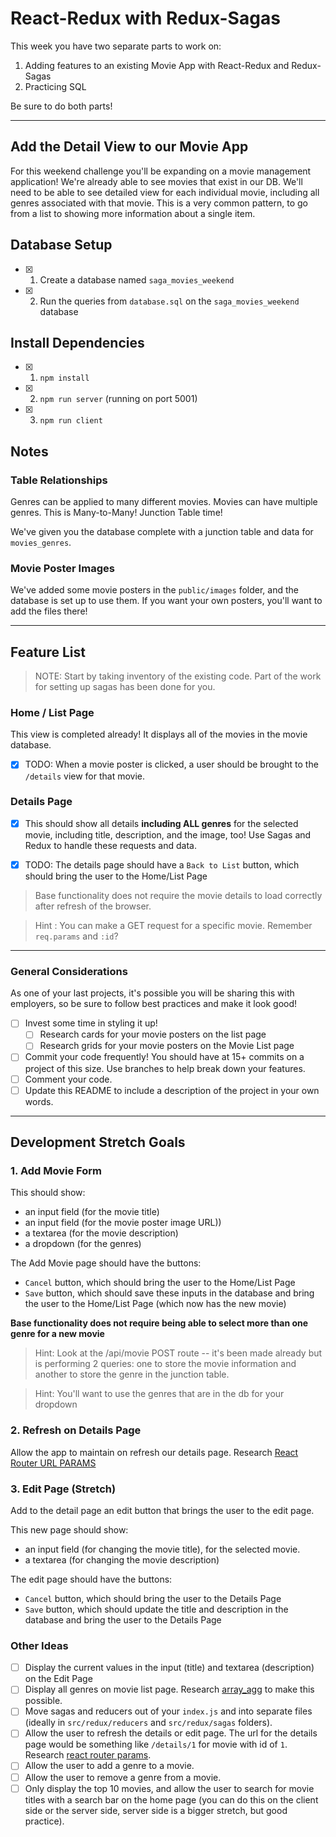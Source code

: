 # React-Redux with Redux-Sagas

This week you have two separate parts to work on:

1. Adding features to an existing Movie App with React-Redux and Redux-Sagas
2. Practicing SQL

Be sure to do both parts!

---

## Add the Detail View to our Movie App

For this weekend challenge you'll be expanding on a movie management application! We're already able to see movies that exist in our DB. We'll need to be able to see detailed view for each individual movie, including all genres associated with that movie. This is a very common pattern, to go from a list to showing more information about a single item.

## Database Setup

-   [x] 1. Create a database named `saga_movies_weekend`
-   [x] 2. Run the queries from `database.sql` on the `saga_movies_weekend` database

## Install Dependencies

-   [x] 1. `npm install`
-   [x] 2. `npm run server` (running on port 5001)
-   [x] 3. `npm run client`

## Notes

### Table Relationships

Genres can be applied to many different movies. Movies can have multiple genres. This is Many-to-Many! Junction Table time!

We've given you the database complete with a junction table and data for `movies_genres`.

### Movie Poster Images

We've added some movie posters in the `public/images` folder, and the database is set up to use them. If you want your own posters, you'll want to add the files there!

---

## Feature List

> NOTE: Start by taking inventory of the existing code. Part of the work for setting up sagas has been done for you.

### Home / List Page

This view is completed already! It displays all of the movies in the movie database.

-   [x] TODO: When a movie poster is clicked, a user should be brought to the `/details` view for that movie.

### Details Page

-   [x] This should show all details **including ALL genres** for the selected movie, including title, description, and the image, too! Use Sagas and Redux to handle these requests and data.

-   [x] TODO: The details page should have a `Back to List` button, which should bring the user to the Home/List Page

> Base functionality does not require the movie details to load correctly after refresh of the browser.

> Hint : You can make a GET request for a specific movie. Remember `req.params` and `:id`?

---

### General Considerations

As one of your last projects, it's possible you will be sharing this with employers, so be sure to follow best practices and make it look good!

-   [ ] Invest some time in styling it up!
    -   [ ] Research cards for your movie posters on the list page
    -   [ ] Research grids for your movie posters on the Movie List page
-   [ ] Commit your code frequently! You should have at 15+ commits on a project of this size. Use branches to help break down your features.
-   [ ] Comment your code.
-   [ ] Update this README to include a description of the project in your own words.

---

## Development Stretch Goals

### 1. Add Movie Form

This should show:

-   an input field (for the movie title)
-   an input field (for the movie poster image URL))
-   a textarea (for the movie description)
-   a dropdown (for the genres)

The Add Movie page should have the buttons:

-   `Cancel` button, which should bring the user to the Home/List Page
-   `Save` button, which should save these inputs in the database and bring the user to the Home/List Page (which now has the new movie)

**Base functionality does not require being able to select more than one genre for a new movie**

> Hint: Look at the /api/movie POST route -- it's been made already but is performing 2 queries: one to store the movie information and another to store the genre in the junction table.

> Hint: You'll want to use the genres that are in the db for your dropdown

### 2. Refresh on Details Page

Allow the app to maintain on refresh our details page.
Research [React Router URL PARAMS](https://reactrouter.com/web/example/url-params)

### 3. Edit Page (Stretch)

Add to the detail page an edit button that brings the user to the edit page.

This new page should show:

-   an input field (for changing the movie title), for the selected movie.
-   a textarea (for changing the movie description)

The edit page should have the buttons:

-   `Cancel` button, which should bring the user to the Details Page
-   `Save` button, which should update the title and description in the database and bring the user to the Details Page

### Other Ideas

-   [ ] Display the current values in the input (title) and textarea (description) on the Edit Page
-   [ ] Display all genres on movie list page. Research [array_agg](https://stackoverflow.com/questions/43458174/how-to-save-and-return-javascript-object-with-subarray-in-normalized-sql) to make this possible.
-   [ ] Move sagas and reducers out of your `index.js` and into separate files (ideally in `src/redux/reducers` and `src/redux/sagas` folders).
-   [ ] Allow the user to refresh the details or edit page. The url for the details page would be something like `/details/1` for movie with id of `1`. Research [react router params](https://reacttraining.com/react-router/web/example/url-params).
-   [ ] Allow the user to add a genre to a movie.
-   [ ] Allow the user to remove a genre from a movie.
-   [ ] Only display the top 10 movies, and allow the user to search for movie titles with a search bar on the home page (you can do this on the client side or the server side, server side is a bigger stretch, but good practice).
